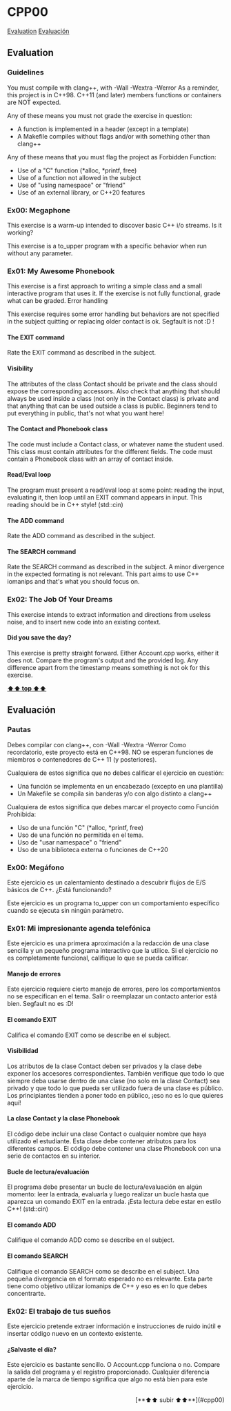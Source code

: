 # CPP00

[Evaluation](#evaluation) [Evaluación](#evaluación)



## Evaluation

### Guidelines

You must compile with clang++, with -Wall -Wextra -Werror 
As a reminder, this project is in C++98.
C++11 (and later) members functions or containers are NOT expected.

Any of these means you must not grade the exercise in question:
- A function is implemented in a header (except in a template)
- A Makefile compiles without flags and/or with something other than clang++

Any of these means that you must flag the project as Forbidden Function:
- Use of a "C" function (*alloc, *printf, free)
- Use of a function not allowed in the subject
- Use of "using namespace" or "friend"
- Use of an external library, or C++20 features

### Ex00: Megaphone

This exercise is a warm-up intended to discover basic C++ i/o streams.
Is it working?

This exercise is a to_upper program with a specific behavior when run without any parameter.

### Ex01: My Awesome Phonebook

This exercise is a first approach to writing a simple class and a small interactive program that uses it. If the exercise is not fully functional, grade what can be graded.
Error handling

This exercise requires some error handling but behaviors are not specified in the subject quitting or replacing older contact is ok. Segfault is not :D !

#### The EXIT command

Rate the EXIT command as described in the subject.

#### Visibility

The attributes of the class Contact should be private and the class should expose the corresponding accessors.
Also check that anything that should always be used inside a class (not only  in the Contact class) is private and that anything that can be used outside a class is public. Beginners tend to put everything in public, that's not what you want here!

#### The Contact and Phonebook class

The code must include a Contact class, or whatever name the student used.
This class must contain attributes for the different fields.
The code must contain a Phonebook class with an array of contact inside.

#### Read/Eval loop

The program must present a read/eval loop at some point: reading the input, evaluating it, then loop until an EXIT command appears in input.
This reading should be in C++ style! (std::cin)

#### The ADD command

Rate the ADD command as described in the subject.

#### The SEARCH command

Rate the SEARCH command as described in the subject. A minor divergence in the expected formating is not relevant.
This part aims to use C++ iomanips and that's what you should focus on.

### Ex02: The Job Of Your Dreams

This exercise intends to extract information and directions from useless noise, and to insert new code into an existing context.

#### Did you save the day?

This exercise is pretty straight forward. Either Account.cpp works, either it does not. Compare the program's output and the provided log. Any difference apart from the timestamp means something is not ok for this exercise.

[**⬆⬆ top ⬆⬆**](#cpp00)

## Evaluación

### Pautas

Debes compilar con clang++, con -Wall -Wextra -Werror
Como recordatorio, este proyecto está en C++98.
NO se esperan funciones de miembros o contenedores de C++ 11 (y posteriores).

Cualquiera de estos significa que no debes calificar el ejercicio en cuestión:
- Una función se implementa en un encabezado (excepto en una plantilla)
- Un Makefile se compila sin banderas y/o con algo distinto a clang++

Cualquiera de estos significa que debes marcar el proyecto como Función Prohibida:
- Uso de una función "C" (*alloc, *printf, free)
- Uso de una función no permitida en el tema.
- Uso de "usar namespace" o "friend"
- Uso de una biblioteca externa o funciones de C++20

### Ex00: Megáfono

Este ejercicio es un calentamiento destinado a descubrir flujos de E/S básicos de C++.
¿Está funcionando?

Este ejercicio es un programa to_upper con un comportamiento específico cuando se ejecuta sin ningún parámetro.

### Ex01: Mi impresionante agenda telefónica

Este ejercicio es una primera aproximación a la redacción de una clase sencilla y un pequeño programa interactivo que la utilice. Si el ejercicio no es completamente funcional, califique lo que se pueda calificar.

#### Manejo de errores

Este ejercicio requiere cierto manejo de errores, pero los comportamientos no se especifican en el tema. Salir o reemplazar un contacto anterior está bien. Segfault no es :D!

#### El comando EXIT

Califica el comando EXIT como se describe en el subject.

#### Visibilidad

Los atributos de la clase Contact deben ser privados y la clase debe exponer los accesores correspondientes.
También verifique que todo lo que siempre deba usarse dentro de una clase (no solo en la clase Contact) sea privado y que todo lo que pueda ser utilizado fuera de una clase es público. Los principiantes tienden a poner todo en público, ¡eso no es lo que quieres aquí!

#### La clase Contact y la clase Phonebook

El código debe incluir una clase Contact o cualquier nombre que haya utilizado el estudiante.
Esta clase debe contener atributos para los diferentes campos.
El código debe contener una clase Phonebook con una serie de contactos en su interior.

#### Bucle de lectura/evaluación

El programa debe presentar un bucle de lectura/evaluación en algún momento: leer la entrada, evaluarla y luego realizar un bucle hasta que aparezca un comando EXIT en la entrada.
¡Esta lectura debe estar en estilo C++! (std::cin)

#### El comando ADD

Califique el comando ADD como se describe en el subject.

#### El comando SEARCH

Califique el comando SEARCH como se describe en el subject. Una pequeña divergencia en el formato esperado no es relevante.
Esta parte tiene como objetivo utilizar iomanips de C++ y eso es en lo que debes concentrarte.

### Ex02: El trabajo de tus sueños

Este ejercicio pretende extraer información e instrucciones de ruido inútil e insertar código nuevo en un contexto existente.

#### ¿Salvaste el día?

Este ejercicio es bastante sencillo. 
O Account.cpp funciona o no. 
Compare la salida del programa y el registro proporcionado. 
Cualquier diferencia aparte de la marca de tiempo significa que algo no está bien para este ejercicio.


<p align="right">[**⬆⬆ subir ⬆⬆**](#cpp00)</p>